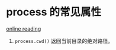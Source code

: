 # process 的常见属性

[online reading](https://nodejs.org/api/process.html#process_process_cwd)

1. `process.cwd()` 返回当前目录的绝对路径。